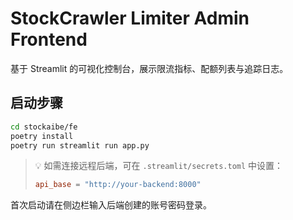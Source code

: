 # StockCrawler Limiter Admin Frontend

基于 Streamlit 的可视化控制台，展示限流指标、配额列表与追踪日志。

## 启动步骤

```bash
cd stockaibe/fe
poetry install
poetry run streamlit run app.py
```

> 💡 如需连接远程后端，可在 `.streamlit/secrets.toml` 中设置：
>
> ```toml
> api_base = "http://your-backend:8000"
> ```

首次启动请在侧边栏输入后端创建的账号密码登录。
